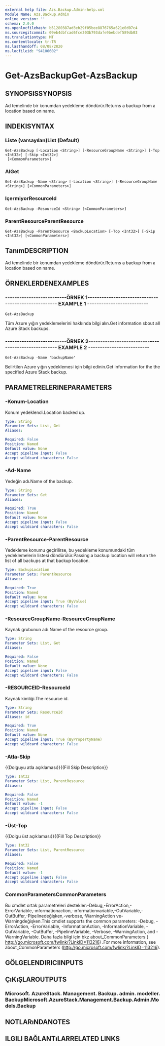 ```yaml
---
external help file: Azs.Backup.Admin-help.xml
Module Name: Azs.Backup.Admin
online version: ''
schema: 2.0.0
ms.openlocfilehash: b51280387ad3eb29f05bee8876765a621e0d07c4
ms.sourcegitcommit: 09eb4dbfcad6fce303b793dafe9bebdef589db03
ms.translationtype: MT
ms.contentlocale: tr-TR
ms.lasthandoff: 08/08/2020
ms.locfileid: "94106602"
---
```

# <span data-ttu-id="7934c-101">Get-AzsBackup</span><span class="sxs-lookup"><span data-stu-id="7934c-101">Get-AzsBackup</span></span>

## <span data-ttu-id="7934c-102">SYNOPSIS</span><span class="sxs-lookup"><span data-stu-id="7934c-102">SYNOPSIS</span></span>
<span data-ttu-id="7934c-103">Ad temelinde bir konumdan yedekleme döndürür.</span><span class="sxs-lookup"><span data-stu-id="7934c-103">Returns a backup from a location based on name.</span></span>

## <span data-ttu-id="7934c-104">INDEKI</span><span class="sxs-lookup"><span data-stu-id="7934c-104">SYNTAX</span></span>

### <span data-ttu-id="7934c-105">Liste (varsayılan)</span><span class="sxs-lookup"><span data-stu-id="7934c-105">List (Default)</span></span>
```
Get-AzsBackup [-Location <String>] [-ResourceGroupName <String>] [-Top <Int32>] [-Skip <Int32>]
 [<CommonParameters>]
```

### <span data-ttu-id="7934c-106">Al</span><span class="sxs-lookup"><span data-stu-id="7934c-106">Get</span></span>
```
Get-AzsBackup -Name <String> [-Location <String>] [-ResourceGroupName <String>] [<CommonParameters>]
```

### <span data-ttu-id="7934c-107">Içermiyor</span><span class="sxs-lookup"><span data-stu-id="7934c-107">ResourceId</span></span>
```
Get-AzsBackup -ResourceId <String> [<CommonParameters>]
```

### <span data-ttu-id="7934c-108">ParentResource</span><span class="sxs-lookup"><span data-stu-id="7934c-108">ParentResource</span></span>
```
Get-AzsBackup -ParentResource <BackupLocation> [-Top <Int32>] [-Skip <Int32>] [<CommonParameters>]
```

## <span data-ttu-id="7934c-109">Tanım</span><span class="sxs-lookup"><span data-stu-id="7934c-109">DESCRIPTION</span></span>
<span data-ttu-id="7934c-110">Ad temelinde bir konumdan yedekleme döndürür.</span><span class="sxs-lookup"><span data-stu-id="7934c-110">Returns a backup from a location based on name.</span></span>

## <span data-ttu-id="7934c-111">ÖRNEKLERDEN</span><span class="sxs-lookup"><span data-stu-id="7934c-111">EXAMPLES</span></span>

### <span data-ttu-id="7934c-112">--------------------------ÖRNEK 1--------------------------</span><span class="sxs-lookup"><span data-stu-id="7934c-112">-------------------------- EXAMPLE 1 --------------------------</span></span>
```
Get-AzsBackup
```

<span data-ttu-id="7934c-113">Tüm Azure yığın yedeklemelerini hakkında bilgi alın.</span><span class="sxs-lookup"><span data-stu-id="7934c-113">Get information sbout all Azure Stack backups.</span></span>

### <span data-ttu-id="7934c-114">--------------------------ÖRNEK 2--------------------------</span><span class="sxs-lookup"><span data-stu-id="7934c-114">-------------------------- EXAMPLE 2 --------------------------</span></span>
```
Get-AzsBackup -Name 'backupName'
```

<span data-ttu-id="7934c-115">Belirtilen Azure yığın yedeklemesi için bilgi edinin.</span><span class="sxs-lookup"><span data-stu-id="7934c-115">Get information for the the specified Azure Stack backup.</span></span>

## <span data-ttu-id="7934c-116">PARAMETRELERINE</span><span class="sxs-lookup"><span data-stu-id="7934c-116">PARAMETERS</span></span>

### <span data-ttu-id="7934c-117">-Konum</span><span class="sxs-lookup"><span data-stu-id="7934c-117">-Location</span></span>
<span data-ttu-id="7934c-118">Konum yedeklendi.</span><span class="sxs-lookup"><span data-stu-id="7934c-118">Location backed up.</span></span>

```yaml
Type: String
Parameter Sets: List, Get
Aliases: 

Required: False
Position: Named
Default value: None
Accept pipeline input: False
Accept wildcard characters: False
```

### <span data-ttu-id="7934c-119">-Ad</span><span class="sxs-lookup"><span data-stu-id="7934c-119">-Name</span></span>
<span data-ttu-id="7934c-120">Yedeğin adı.</span><span class="sxs-lookup"><span data-stu-id="7934c-120">Name of the backup.</span></span>

```yaml
Type: String
Parameter Sets: Get
Aliases: 

Required: True
Position: Named
Default value: None
Accept pipeline input: False
Accept wildcard characters: False
```

### <span data-ttu-id="7934c-121">-ParentResource</span><span class="sxs-lookup"><span data-stu-id="7934c-121">-ParentResource</span></span>
<span data-ttu-id="7934c-122">Yedekleme konumu geçirilirse, bu yedekleme konumundaki tüm yedeklemelerin listesi döndürülür.</span><span class="sxs-lookup"><span data-stu-id="7934c-122">Passing a backup location will return the list of all backups at that backup location.</span></span>

```yaml
Type: BackupLocation
Parameter Sets: ParentResource
Aliases: 

Required: True
Position: Named
Default value: None
Accept pipeline input: True (ByValue)
Accept wildcard characters: False
```

### <span data-ttu-id="7934c-123">-ResourceGroupName</span><span class="sxs-lookup"><span data-stu-id="7934c-123">-ResourceGroupName</span></span>
<span data-ttu-id="7934c-124">Kaynak grubunun adı.</span><span class="sxs-lookup"><span data-stu-id="7934c-124">Name of the resource group.</span></span>

```yaml
Type: String
Parameter Sets: List, Get
Aliases: 

Required: False
Position: Named
Default value: None
Accept pipeline input: False
Accept wildcard characters: False
```

### <span data-ttu-id="7934c-125">-RESOURCEID</span><span class="sxs-lookup"><span data-stu-id="7934c-125">-ResourceId</span></span>
<span data-ttu-id="7934c-126">Kaynak kimliği.</span><span class="sxs-lookup"><span data-stu-id="7934c-126">The resource id.</span></span>

```yaml
Type: String
Parameter Sets: ResourceId
Aliases: id

Required: True
Position: Named
Default value: None
Accept pipeline input: True (ByPropertyName)
Accept wildcard characters: False
```

### <span data-ttu-id="7934c-127">-Atla</span><span class="sxs-lookup"><span data-stu-id="7934c-127">-Skip</span></span>
<span data-ttu-id="7934c-128">{{Dolguyu atla açıklaması}}</span><span class="sxs-lookup"><span data-stu-id="7934c-128">{{Fill Skip Description}}</span></span>

```yaml
Type: Int32
Parameter Sets: List, ParentResource
Aliases: 

Required: False
Position: Named
Default value: -1
Accept pipeline input: False
Accept wildcard characters: False
```

### <span data-ttu-id="7934c-129">-Üst</span><span class="sxs-lookup"><span data-stu-id="7934c-129">-Top</span></span>
<span data-ttu-id="7934c-130">{{Dolgu üst açıklaması}}</span><span class="sxs-lookup"><span data-stu-id="7934c-130">{{Fill Top Description}}</span></span>

```yaml
Type: Int32
Parameter Sets: List, ParentResource
Aliases: 

Required: False
Position: Named
Default value: -1
Accept pipeline input: False
Accept wildcard characters: False
```

### <span data-ttu-id="7934c-131">CommonParameters</span><span class="sxs-lookup"><span data-stu-id="7934c-131">CommonParameters</span></span>
<span data-ttu-id="7934c-132">Bu cmdlet ortak parametreleri destekler:-Debug,-ErrorAction,-ErrorVariable,-ınformationaction,-ınformationvariable,-OutVariable,-OutBuffer,-Pipelinedeğişken,-verbose,-WarningAction ve-Warningdeğişken.</span><span class="sxs-lookup"><span data-stu-id="7934c-132">This cmdlet supports the common parameters: -Debug, -ErrorAction, -ErrorVariable, -InformationAction, -InformationVariable, -OutVariable, -OutBuffer, -PipelineVariable, -Verbose, -WarningAction, and -WarningVariable.</span></span> <span data-ttu-id="7934c-133">Daha fazla bilgi için bkz about_CommonParameters ( http://go.microsoft.com/fwlink/?LinkID=113216) .</span><span class="sxs-lookup"><span data-stu-id="7934c-133">For more information, see about_CommonParameters (http://go.microsoft.com/fwlink/?LinkID=113216).</span></span>

## <span data-ttu-id="7934c-134">GÖLGELENDIRICI</span><span class="sxs-lookup"><span data-stu-id="7934c-134">INPUTS</span></span>

## <span data-ttu-id="7934c-135">ÇıKıŞLAR</span><span class="sxs-lookup"><span data-stu-id="7934c-135">OUTPUTS</span></span>

### <span data-ttu-id="7934c-136">Microsoft. AzureStack. Management. Backup. admin. modeller. Backup</span><span class="sxs-lookup"><span data-stu-id="7934c-136">Microsoft.AzureStack.Management.Backup.Admin.Models.Backup</span></span>

## <span data-ttu-id="7934c-137">NOTLARıNDA</span><span class="sxs-lookup"><span data-stu-id="7934c-137">NOTES</span></span>

## <span data-ttu-id="7934c-138">ILGILI BAĞLANTıLAR</span><span class="sxs-lookup"><span data-stu-id="7934c-138">RELATED LINKS</span></span>

